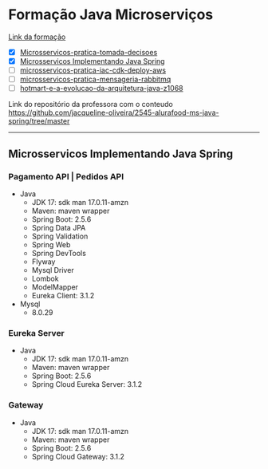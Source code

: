 # Formação Java Microserviços

[Link da formação](https://cursos.alura.com.br/formacao-java-microsservicos)

- [x] [Microsservicos-pratica-tomada-decisoes](https://cursos.alura.com.br/course/Microsservicos-pratica-tomada-decisoes)
- [x] [Microsservicos Implementando Java Spring](https://cursos.alura.com.br/course/microsservicos-implementando-java-spring)
- [ ] [microsservicos-pratica-iac-cdk-deploy-aws](https://cursos.alura.com.br/course/microsservicos-pratica-iac-cdk-deploy-aws)
- [ ] [microsservicos-pratica-mensageria-rabbitmq](https://cursos.alura.com.br/course/microsservicos-pratica-mensageria-rabbitmq)
- [ ] [hotmart-e-a-evolucao-da-arquitetura-java-z1068](https://cursos.alura.com.br/extra/cases/hotmart-e-a-evolucao-da-arquitetura-java-z1068)

Link do repositório da professora com o conteudo
https://github.com/jacqueline-oliveira/2545-alurafood-ms-java-spring/tree/master

---
## Microsservicos Implementando Java Spring

### Pagamento API | Pedidos API 
* Java
  * JDK 17: sdk man 17.0.11-amzn
  * Maven: maven wrapper
  * Spring Boot: 2.5.6
  * Spring Data JPA
  * Spring Validation
  * Spring Web
  * Spring DevTools
  * Flyway
  * Mysql Driver
  * Lombok
  * ModelMapper
  * Eureka Client: 3.1.2
* Mysql
  * 8.0.29

### Eureka Server
* Java
  * JDK 17: sdk man 17.0.11-amzn
  * Maven: maven wrapper
  * Spring Boot: 2.5.6
  * Spring Cloud Eureka Server: 3.1.2

### Gateway
* Java
  * JDK 17: sdk man 17.0.11-amzn
  * Maven: maven wrapper
  * Spring Boot: 2.5.6
  * Spring Cloud Gateway: 3.1.2
